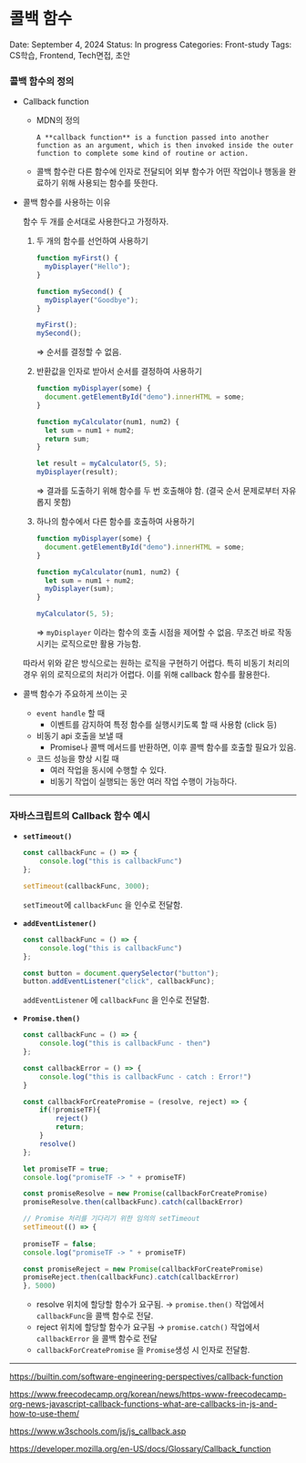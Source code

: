 # 콜백 함수

Date: September 4, 2024
Status: In progress
Categories: Front-study
Tags: CS학습, Frontend, Tech면접, 초안

### 콜백 함수의 정의

- Callback function
    - MDN의 정의
        
        `A **callback function** is a function passed into another function as an argument, which is then invoked inside the outer function to complete some kind of routine or action.`
        
    - 콜백 함수란 다른 함수에 인자로 전달되어 외부 함수가 어떤 작업이나 행동을 완료하기 위해 사용되는 함수를 뜻한다.
    
- 콜백 함수를 사용하는 이유
    
    함수 두 개를 순서대로 사용한다고 가정하자.
    
    1. 두 개의 함수를 선언하여 사용하기
        
        ```jsx
        function myFirst() {
          myDisplayer("Hello");
        }
        
        function mySecond() {
          myDisplayer("Goodbye");
        }
        
        myFirst();
        mySecond();
        ```
        
        ⇒ 순서를 결정할 수 없음.
        
    2. 반환값을 인자로 받아서 순서를 결정하여 사용하기
        
        ```jsx
        function myDisplayer(some) {
          document.getElementById("demo").innerHTML = some;
        }
        
        function myCalculator(num1, num2) {
          let sum = num1 + num2;
          return sum;
        }
        
        let result = myCalculator(5, 5);
        myDisplayer(result);
        ```
        
        ⇒ 결과를 도출하기 위해 함수를 두 번 호출해야 함. (결국 순서 문제로부터 자유롭지 못함)
        
    3. 하나의 함수에서 다른 함수를 호출하여 사용하기
        
        ```jsx
        function myDisplayer(some) {
          document.getElementById("demo").innerHTML = some;
        }
        
        function myCalculator(num1, num2) {
          let sum = num1 + num2;
          myDisplayer(sum);
        }
        
        myCalculator(5, 5);
        ```
        
        ⇒ `myDisplayer` 이라는 함수의 호출 시점을 제어할 수 없음. 무조건 바로 작동 시키는 로직으로만 활용 가능함.
        
    
    따라서 위와 같은 방식으로는 원하는 로직을 구현하기 어렵다. 특히 비동기 처리의 경우 위의 로직으로의 처리가 어렵다. 이를 위해 callback 함수를 활용한다.
    

- 콜백 함수가 주요하게 쓰이는 곳
    - `event handle` 할 때
        - 이벤트를 감지하여 특정 함수를 실행시키도록 할 때 사용함 (click 등)
    - 비동기 api 호출을 보낼 때
        - Promise나 콜백 메서드를 반환하면, 이후 콜백 함수를 호출할 필요가 있음.
    - 코드 성능을 향상 시킬 때
        - 여러 작업을 동시에 수행할 수 있다.
        - 비동기 작업이 실행되는 동안 여러 작업 수행이 가능하다.

---

### 자바스크립트의 Callback 함수 예시

- **`setTimeout()`**
    
    ```jsx
    const callbackFunc = () => {
        console.log("this is callbackFunc")
    };
    
    setTimeout(callbackFunc, 3000);
    ```
    
    `setTimeout`에 `callbackFunc` 을 인수로 전달함.
    
- **`addEventListener()`**
    
    ```jsx
    const callbackFunc = () => {
        console.log("this is callbackFunc")
    };
    
    const button = document.querySelector("button");
    button.addEventListener("click", callbackFunc);
    ```
    
    `addEventListener` 에 `callbackFunc` 을 인수로 전달함.
    
- **`Promise.then()`**
    
    ```jsx
    const callbackFunc = () => {
        console.log("this is callbackFunc - then")
    };
    
    const callbackError = () => {
        console.log("this is callbackFunc - catch : Error!")
    }
    
    const callbackForCreatePromise = (resolve, reject) => {
        if(!promiseTF){
            reject()
            return;
        }
        resolve()
    };
    
    let promiseTF = true;
    console.log("promiseTF -> " + promiseTF)
    
    const promiseResolve = new Promise(callbackForCreatePromise)
    promiseResolve.then(callbackFunc).catch(callbackError)
    
    // Promise 처리를 기다리기 위한 임의의 setTimeout
    setTimeout(() => {
        
    promiseTF = false;
    console.log("promiseTF -> " + promiseTF)
    
    const promiseReject = new Promise(callbackForCreatePromise)
    promiseReject.then(callbackFunc).catch(callbackError)
    }, 5000)
    ```
    
    - resolve 위치에 할당할 함수가 요구됨. → `promise.then()` 작업에서 `callbackFunc`을 콜백 함수로 전달.
    - reject 위치에 할당할 함수가 요구됨 → `promise.catch()` 작업에서 `callbackError` 을 콜백 함수로 전달
    - `callbackForCreatePromise` 을 `Promise`생성 시  인자로 전달함.

---

https://builtin.com/software-engineering-perspectives/callback-function

https://www.freecodecamp.org/korean/news/https-www-freecodecamp-org-news-javascript-callback-functions-what-are-callbacks-in-js-and-how-to-use-them/

https://www.w3schools.com/js/js_callback.asp

https://developer.mozilla.org/en-US/docs/Glossary/Callback_function
